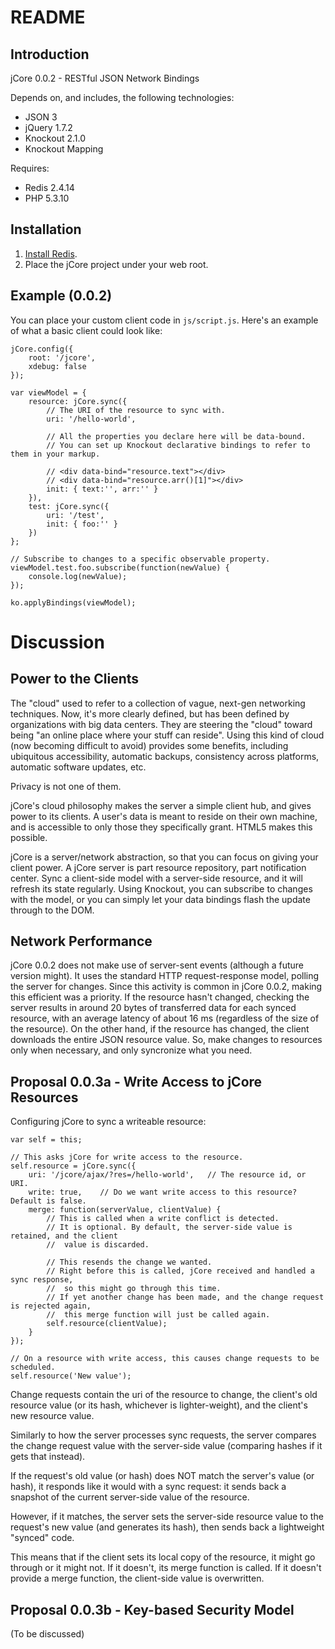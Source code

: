README
======

Introduction
------------

jCore 0.0.2 - RESTful JSON Network Bindings

Depends on, and includes, the following technologies:

* JSON 3
* jQuery 1.7.2
* Knockout 2.1.0
* Knockout Mapping

Requires:

* Redis 2.4.14
* PHP 5.3.10

Installation
------------

1. [Install Redis](http://redis.io/download).
2. Place the jCore project under your web root.

Example (0.0.2)
-------------------

You can place your custom client code in `js/script.js`. Here's an example of what a basic client could look like:

	jCore.config({
		root: '/jcore',
		xdebug: false
	});

	var viewModel = {
		resource: jCore.sync({
			// The URI of the resource to sync with.
			uri: '/hello-world',

			// All the properties you declare here will be data-bound.
			// You can set up Knockout declarative bindings to refer to them in your markup.

			// <div data-bind="resource.text"></div>
			// <div data-bind="resource.arr()[1]"></div>
			init: { text:'', arr:'' }
		}),
		test: jCore.sync({
			uri: '/test',
			init: { foo:'' }
		})
	};

	// Subscribe to changes to a specific observable property.
	viewModel.test.foo.subscribe(function(newValue) {
		console.log(newValue);
	});
	 
 	ko.applyBindings(viewModel);


Discussion
==========

Power to the Clients
--------------------

The "cloud" used to refer to a collection of vague, next-gen networking techniques. Now, it's more clearly defined, but has been defined by organizations with big data centers. They are steering the "cloud" toward being "an online place where your stuff can reside". Using this kind of cloud (now becoming difficult to avoid) provides some benefits, including ubiquitous accessibility, automatic backups, consistency across platforms, automatic software updates, etc. 

Privacy is not one of them.

jCore's cloud philosophy makes the server a simple client hub, and gives power to its clients. A user's data is meant to reside on their own machine, and is accessible to only those they specifically grant. HTML5 makes this possible.

jCore is a server/network abstraction, so that you can focus on giving your client power. A jCore server is part resource repository, part notification center. Sync a client-side model with a server-side resource, and it will refresh its state regularly. Using Knockout, you can subscribe to changes with the model, or you can simply let your data bindings flash the update through to the DOM. 


Network Performance
-------------------

jCore 0.0.2 does not make use of server-sent events (although a future version might). It uses the standard HTTP request-response model, polling the server for changes. Since this activity is common in jCore 0.0.2, making this efficient was a priority. If the resource hasn't changed, checking the server results in around 20 bytes of transferred data for each synced resource, with an average latency of about 16 ms (regardless of the size of the resource). On the other hand, if the resource has changed, the client downloads the entire JSON resource value. So, make changes to resources only when necessary, and only syncronize what you need. 


Proposal 0.0.3a - Write Access to jCore Resources
-------------------------------------------------

Configuring jCore to sync a writeable resource:

	var self = this;

	// This asks jCore for write access to the resource.
	self.resource = jCore.sync({
		uri: '/jcore/ajax/?res=/hello-world',	// The resource id, or URI.
		write: true,	// Do we want write access to this resource? Default is false.
		merge: function(serverValue, clientValue) {
			// This is called when a write conflict is detected.
			// It is optional. By default, the server-side value is retained, and the client
			//	value is discarded.

			// This resends the change we wanted.
			// Right before this is called, jCore received and handled a sync response,
			//	so this might go through this time.
			// If yet another change has been made, and the change request is rejected again,
			//	this merge function will just be called again.
			self.resource(clientValue);
		}
	});

	// On a resource with write access, this causes change requests to be scheduled.
	self.resource('New value');

Change requests contain the uri of the resource to change, the client's old resource value (or
its hash, whichever is lighter-weight), and the client's new resource value.

Similarly to how the server processes sync requests, the server compares the change request value
with the server-side value (comparing hashes if it gets that instead). 

If the request's old value (or hash) does NOT match the server's value (or hash), it responds like it 
would with a sync request: it sends back a snapshot of the current server-side value of the resource.

However, if it matches, the server sets the server-side resource value to the request's new value (and generates its hash), then sends back a lightweight "synced" code.

This means that if the client sets its local copy of the resource, it might go through or it might not. If it doesn't, its merge function is called. If it doesn't provide a merge function, the client-side value is overwritten. 

Proposal 0.0.3b - Key-based Security Model
-----------------------------------------

(To be discussed)






